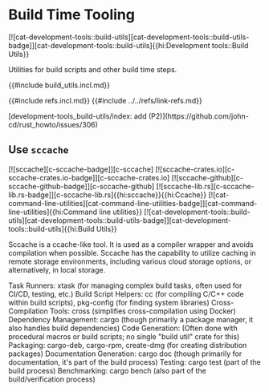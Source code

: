 # Build Time Tooling

[![cat-development-tools::build-utils][cat-development-tools::build-utils-badge]][cat-development-tools::build-utils]{{hi:Development tools::Build Utils}}

Utilities for build scripts and other build time steps.

{{#include build_utils.incl.md}}

{{#include refs.incl.md}}
{{#include ../../refs/link-refs.md}}

<div class="hidden">
[development-tools_build-utils/index: add (P2)](https://github.com/john-cd/rust_howto/issues/306)

## Use `sccache`

[![sccache][c-sccache-badge]][c-sccache] [![sccache-crates.io][c-sccache-crates.io-badge]][c-sccache-crates.io] [![sccache-github][c-sccache-github-badge]][c-sccache-github] [![sccache-lib.rs][c-sccache-lib.rs-badge]][c-sccache-lib.rs]{{hi:sccache}}{{hi:Ccache}} [![cat-command-line-utilities][cat-command-line-utilities-badge]][cat-command-line-utilities]{{hi:Command line utilities}} [![cat-development-tools::build-utils][cat-development-tools::build-utils-badge]][cat-development-tools::build-utils]{{hi:Build Utils}}

Sccache is a ccache-like tool. It is used as a compiler wrapper and avoids compilation when possible. Sccache has the capability to utilize caching in remote storage environments, including various cloud storage options, or alternatively, in local storage.

Task Runners: xtask (for managing complex build tasks, often used for CI/CD, testing, etc.)
Build Script Helpers: cc (for compiling C/C++ code within build scripts), pkg-config (for finding system libraries)
Cross-Compilation Tools: cross (simplifies cross-compilation using Docker)
Dependency Management: cargo (though primarily a package manager, it also handles build dependencies)
Code Generation: (Often done with procedural macros or build scripts; no single "build util" crate for this)
Packaging: cargo-deb, cargo-rpm, create-dmg (for creating distribution packages)
Documentation Generation: cargo doc (though primarily for documentation, it's part of the build process)
Testing: cargo test (part of the build process)
Benchmarking: cargo bench (also part of the build/verification process)
</div>
